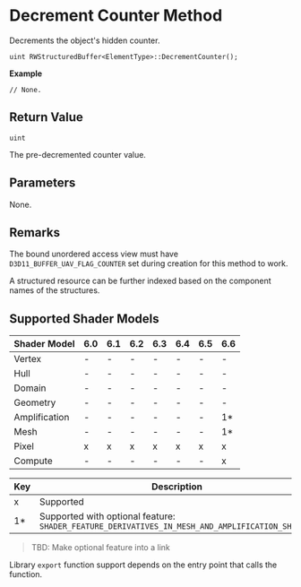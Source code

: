 # Decrement Counter Method

Decrements the object's hidden counter.

```syntax
uint RWStructuredBuffer<ElementType>::DecrementCounter();
```

<b>Example</b>
```HLSL
// None.
```

## Return Value

`uint`

The pre-decremented counter value.

## Parameters

None.

## Remarks

The bound unordered access view must have `D3D11_BUFFER_UAV_FLAG_COUNTER` set during creation for this method to work.

A structured resource can be further indexed based on the component names of the structures.

## Supported Shader Models

| Shader Model | 6.0 | 6.1 | 6.2 | 6.3 | 6.4 | 6.5 | 6.6 |
| --- | --- | --- | --- | --- | --- | --- | --- |
| Vertex | - | - | - | - | - | - | - |
| Hull | - | - | - | - | - | - | - |
| Domain | - | - | - | - | - | - | - |
| Geometry | - | - | - | - | - | - | - |
| Amplification | - | - | - | - | - | - | 1* |
| Mesh | - | - | - | - | - | - | 1* |
| Pixel | x | x | x | x | x | x | x |
| Compute | - | - | - | - | - | - | x |

| Key | Description |
| - | - |
| x | Supported |
| 1* | Supported with optional feature: `SHADER_FEATURE_DERIVATIVES_IN_MESH_AND_AMPLIFICATION_SHADERS` |

>TBD: Make optional feature into a link

Library `export` function support depends on the entry point that calls the function.